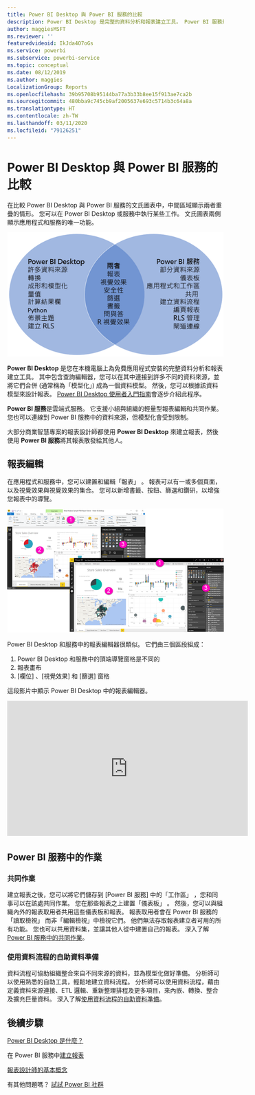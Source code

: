 ```yaml
---
title: Power BI Desktop 與 Power BI 服務的比較
description: Power BI Desktop 是完整的資料分析和報表建立工具。 Power BI 服務是適用於小組及企業輕量型報表編輯和共同作業的雲端架構線上服務。
author: maggiesMSFT
ms.reviewer: ''
featuredvideoid: IkJda4O7oGs
ms.service: powerbi
ms.subservice: powerbi-service
ms.topic: conceptual
ms.date: 08/12/2019
ms.author: maggies
LocalizationGroup: Reports
ms.openlocfilehash: 39b95708b95144ba77a3b33b8ee15f913ae7ca2b
ms.sourcegitcommit: 480bba9c745cb9af2005637e693c5714b3c64a8a
ms.translationtype: HT
ms.contentlocale: zh-TW
ms.lasthandoff: 03/11/2020
ms.locfileid: "79126251"
---
```

# <a name="comparing-power-bi-desktop-and-the-power-bi-service"></a>Power BI Desktop 與 Power BI 服務的比較

在比較 Power BI Desktop 與 Power BI 服務的文氏圖表中，中間區域顯示兩者重疊的情形。 您可以在 Power BI Desktop 或服務中執行某些工作。 文氏圖表兩側顯示應用程式和服務的唯一功能。  

![Power BI Desktop 和服務的文氏圖](media/service-service-vs-desktop/power-bi-venn-desktop-service.png)

**Power BI Desktop** 是您在本機電腦上為免費應用程式安裝的完整資料分析和報表建立工具。 其中包含查詢編輯器，您可以在其中連接到許多不同的資料來源，並將它們合併 (通常稱為「模型化」) 成為一個資料模型。 然後，您可以根據該資料模型來設計報表。 [Power BI Desktop 使用者入門指南](../desktop-getting-started.md)會逐步介紹此程序。

**Power BI 服務**是雲端式服務。 它支援小組與組織的輕量型報表編輯和共同作業。 您也可以連線到 Power BI 服務中的資料來源，但模型化會受到限制。 

大部分商業智慧專案的報表設計師都使用 **Power BI Desktop** 來建立報表，然後使用 **Power BI 服務**將其報表散發給其他人。

## <a name="report-editing"></a>報表編輯

在應用程式和服務中，您可以建置和編輯「報表」  。 報表可以有一或多個頁面，以及視覺效果與視覺效果的集合。 您可以新增書籤、按鈕、篩選和鑽研，以增強您報表中的導覽。

![在 Power BI Desktop 或服務中編輯報表](media/service-service-vs-desktop/power-bi-editing-desktop-service.png)

Power BI Desktop 和服務中的報表編輯器很類似。 它們由三個區段組成：  

1. Power BI Desktop 和服務中的頂端導覽窗格是不同的    
2. 報表畫布     
3. [欄位]  、[視覺效果]  和 [篩選]  窗格

這段影片中顯示 Power BI Desktop 中的報表編輯器。 

<iframe width="560" height="315" src="https://www.youtube.com/embed/IkJda4O7oGs" frameborder="0" allowfullscreen></iframe>

## <a name="working-in-the-power-bi-service"></a>Power BI 服務中的作業

### <a name="collaborating"></a>共同作業


建立報表之後，您可以將它們儲存到 [Power BI 服務]  中的「工作區」  ，您和同事可以在該處共同作業。 您在那些報表之上建置「儀表板」  。 然後，您可以與組織內外的報表取用者共用這些儀表板和報表。 報表取用者會在 Power BI 服務的「讀取檢視」  而非「編輯檢視」中檢視它們。 他們無法存取報表建立者可用的所有功能。  您也可以共用資料集，並讓其他人從中建置自己的報表。 深入了解 [Power BI 服務中的共同作業](../service-new-workspaces.md)。

### <a name="self-service-data-prep-with-dataflows"></a>使用資料流程的自助資料準備

資料流程可協助組織整合來自不同來源的資料，並為模型化做好準備。 分析師可以使用熟悉的自助工具，輕鬆地建立資料流程。 分析師可以使用資料流程，藉由定義資料來源連接、ETL 邏輯、重新整理排程及更多項目，來內嵌、轉換、整合及擴充巨量資料。 深入了解[使用資料流程的自助資料準備](../service-dataflows-overview.md)。

## <a name="next-steps"></a>後續步驟

[Power BI Desktop 是什麼？](../desktop-what-is-desktop.md)

在 Power BI 服務中[建立報表](../service-report-create-new.md)

[報表設計師的基本概念](../service-basic-concepts.md)

有其他問題嗎？ [試試 Power BI 社群](https://community.powerbi.com/)

